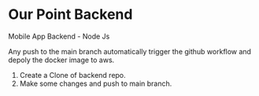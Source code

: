 # Our Point Backend

Mobile App Backend - Node Js

Any push to the main branch automatically trigger the github workflow and depoly the docker image to aws.

1. Create a Clone of backend repo.
2. Make some changes and push to main branch.

